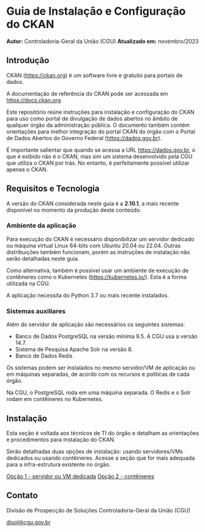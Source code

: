 # Guia de Instalação e Configuração do CKAN

**Autor:** Controladoria-Geral da União (CGU)
**Atualizado em:** novembro/2023

## Introdução

CKAN (https://ckan.org) é um software livre e gratuito para portais de dados.

A documentação de referência do CKAN pode ser acessada em https://docs.ckan.org.

Este repositório reúne instruções para instalação e configuração do CKAN para uso como portal de divulgação de dados abertos no âmbito de qualquer órgão da administração pública. O documento também contém orientações para melhor integração do portal CKAN do órgão com o Portal de Dados Abertos do Governo Federal (https://dados.gov.br).

É importante salientar que quando se acessa a URL https://dados.gov.br, o que é exibido não é o CKAN, mas sim um sistema desenvolvido pela CGU que utiliza o CKAN por trás.
No entanto, é perfeitamente possível utilizar apenas o CKAN.

## Requisitos e Tecnologia

A versão do CKAN considerada neste guia é a **2.10.1**, a mais recente disponível no momento da produção deste conteúdo.

### Ambiente da aplicação

Para execução do CKAN é necessário disponibilizar um servidor dedicado ou máquina virtual Linux 64-bits com Ubuntu 20.04 ou 22.04. Outras distribuições também funcionam, porém as instruções de instalação não serão detalhadas neste guia.

Como alternativa, também é possível usar um ambiente de execução de contêineres como o Kubernetes (https://kubernetes.io/). Esta é a forma utilizada na CGU.

A aplicação necessita do Python 3.7 ou mais recente instalados.

### Sistemas auxiliares

Além do servidor de aplicação são necessários os seguintes sistemas:
* Banco de Dados PostgreSQL na versão mínima 9.5. A CGU usa a versão 14.7.
* Sistema de Pesquisa Apache Solr na versão 8.
* Banco de Dados Redis

Os sistemas podem ser instalados no mesmo servidor/VM de aplicação ou em máquinas separadas, de acordo com os recursos e políticas de cada órgão.

Na CGU, o PostgreSQL roda em uma máquina separada. O Redis e o Solr rodam em contêineres no Kubernetes.

## Instalação

Esta seção é voltada aos técnicos de TI do órgão e detalham as orientações e procedimentos para instalação do CKAN.

Serão detalhadas duas opções de instalação: usando servidores/VMs dedicados ou usando contêineres.
Acesse a seção que for mais adequada para a infra-estrutura existente no órgão.

[Opção 1 - servidor ou VM dedicada](INSTALACAO-VM.md)
[Opção 2 - contêineres](INSTALACAO-CONTEINER.md)

## Contato

Divisão de Prospecção de Soluções
Controladoria-Geral da União (CGU)

disol@cgu.gov.br
